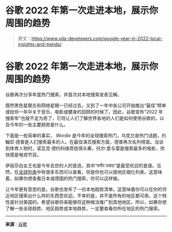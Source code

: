 # 谷歌 2022 年第一次走进本地，展示你周围的趋势

> 原文：<https://www.xda-developers.com/google-year-in-2022-local-insights-and-trends/>

# 谷歌 2022 年第一次走进本地，展示你周围的趋势

谷歌再次分享年度热门搜索，并首次对本地搜索发表见解。

既然黑色星期五和网络星期一已经过去，又到了一年中各公司开始推出“最佳”榜单或给你一年中关于音乐、电影或健身的回顾的时候了。因此，谷歌宣布“2022 年搜索年”也就不足为奇了，它将让人们了解世界各地的人们是如何使用谷歌的，以及今年的一些主要趋势是什么。

下面是一些简单的事实， *Wordle* 是今年的全球搜索热门，乌克兰是热门话题，约翰尼·德普是人们搜索最多的人。在最佳演员搜索方面，德普再次名列榜首。当谈到体育人物时，诺瓦克·德约科维奇拔得头筹，托尔:爱与雷是搜索最多的电影，欣快感是电视节目。

伊丽莎白女王也是今年去世的人的首选，其中“पनीर पसंदा”是最受欢迎的食谱。当然，在[全球列表](https://trends.google.com/trends/yis/2022/GLOBAL/)中有很多东西可以查看，但是你也可以按地区细化列表。这意味着，如果你想查看日本或德国的热门搜索，你可以这样做。

让今年更有意思的是，谷歌也发布了一份本地趋势清单。这意味着你可以在你的邻近地区搜索出什么样的东西受欢迎。不幸的是，并不是所有的地区都可用，这个特性是针对美国的。希望谷歌将来能够将这种做法推广到其他地区。所以，如果你想了解一些全球趋势、地区趋势或本地趋势，一定要查看你所在地区的热门搜索。

* * *

**来源** : [谷歌](https://blog.google/products/search/year-in-search-2022-see-the-top-trending-searches-of-the-year/)